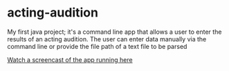 # acting-audition
My first java project; it's a command line app that allows a user to enter the results of an acting audition. The user can enter data manually via the command line or provide the file path of a text file to be parsed

[Watch a screencast of the app running here](https://www.youtube.com/watch?v=4aOqwx3QqTI)
